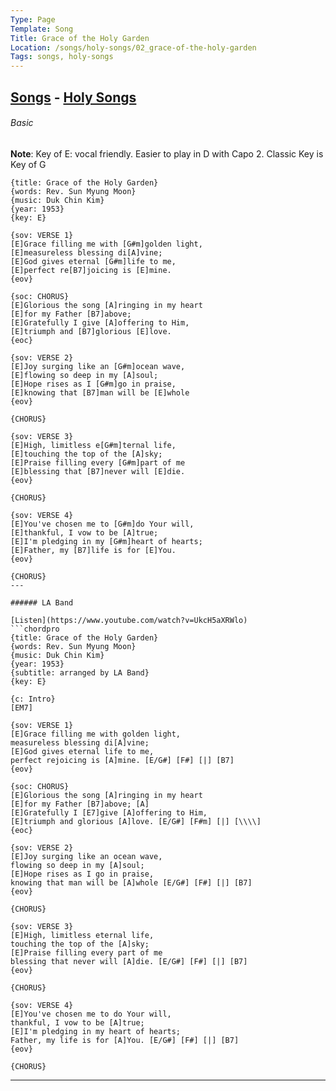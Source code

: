 ```yaml
---
Type: Page
Template: Song
Title: Grace of the Holy Garden
Location: /songs/holy-songs/02_grace-of-the-holy-garden
Tags: songs, holy-songs
---
```


## [Songs](/songs) - [Holy Songs](/songs/holy-songs)

###### Basic

**Note**: Key of E: vocal friendly. Easier to play in D with Capo 2. Classic Key is Key of G
```chordpro
{title: Grace of the Holy Garden}
{words: Rev. Sun Myung Moon}
{music: Duk Chin Kim}
{year: 1953}
{key: E}

{sov: VERSE 1}
[E]Grace filling me with [G#m]golden light,
[E]measureless blessing di[A]vine;
[E]God gives eternal [G#m]life to me,
[E]perfect re[B7]joicing is [E]mine.
{eov}

{soc: CHORUS}
[E]Glorious the song [A]ringing in my heart
[E]for my Father [B7]above;
[E]Gratefully I give [A]offering to Him,
[E]triumph and [B7]glorious [E]love.
{eoc}

{sov: VERSE 2}
[E]Joy surging like an [G#m]ocean wave,
[E]flowing so deep in my [A]soul;
[E]Hope rises as I [G#m]go in praise,
[E]knowing that [B7]man will be [E]whole
{eov}

{CHORUS}

{sov: VERSE 3}
[E]High, limitless e[G#m]ternal life,
[E]touching the top of the [A]sky;
[E]Praise filling every [G#m]part of me
[E]blessing that [B7]never will [E]die.
{eov}

{CHORUS}

{sov: VERSE 4}
[E]You've chosen me to [G#m]do Your will,
[E]thankful, I vow to be [A]true;
[E]I'm pledging in my [G#m]heart of hearts;
[E]Father, my [B7]life is for [E]You.
{eov}

{CHORUS}
---

###### LA Band

[Listen](https://www.youtube.com/watch?v=UkcH5aXRWlo)
```chordpro
{title: Grace of the Holy Garden}
{words: Rev. Sun Myung Moon}
{music: Duk Chin Kim}
{year: 1953}
{subtitle: arranged by LA Band}
{key: E}

{c: Intro}
[EM7]

{sov: VERSE 1}
[E]Grace filling me with golden light,
measureless blessing di[A]vine;
[E]God gives eternal life to me,
perfect rejoicing is [A]mine. [E/G#] [F#] [|] [B7]
{eov}

{soc: CHORUS}
[E]Glorious the song [A]ringing in my heart
[E]for my Father [B7]above; [A]
[E]Gratefully I [E7]give [A]offering to Him,
[E]triumph and glorious [A]love. [E/G#] [F#m] [|] [\\\\]
{eoc}

{sov: VERSE 2}
[E]Joy surging like an ocean wave,
flowing so deep in my [A]soul;
[E]Hope rises as I go in praise,
knowing that man will be [A]whole [E/G#] [F#] [|] [B7]
{eov}

{CHORUS}

{sov: VERSE 3}
[E]High, limitless eternal life,
touching the top of the [A]sky;
[E]Praise filling every part of me
blessing that never will [A]die. [E/G#] [F#] [|] [B7]
{eov}

{CHORUS}

{sov: VERSE 4}
[E]You've chosen me to do Your will,
thankful, I vow to be [A]true;
[E]I'm pledging in my heart of hearts;
Father, my life is for [A]You. [E/G#] [F#] [|] [B7]
{eov}

{CHORUS}
```
<hr>
